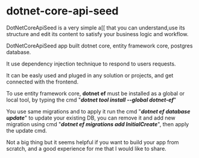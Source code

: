 # dotnet-core-api-seed
DotNetCoreApiSeed is a very simple a[[ that you can understand,use its structure and edit its content to satisfy your business logic and workflow.

DotNetCoreApiSeed app built dotnet core, entity framework core, postgres database.

It use dependency injection technique to respond to users requests.

It can be easly used and pluged in any solution or projects, and get connected with the frontend.

To use entity framework core, **dotnet ef** must be installed as a global or local tool, by typing the cmd "**_dotnet tool install --global dotnet-ef_**"

You use same migrations and to apply it run the cmd "**_dotnet ef database update_**" to update your existing DB, you can remove it and add new migration using cmd "**_dotnet ef migrations add InitialCreate_**", then apply the update cmd.

Not a big thing but it seems helpful if you want to build your app from scratch, and a good experience for me that I would like to share.
